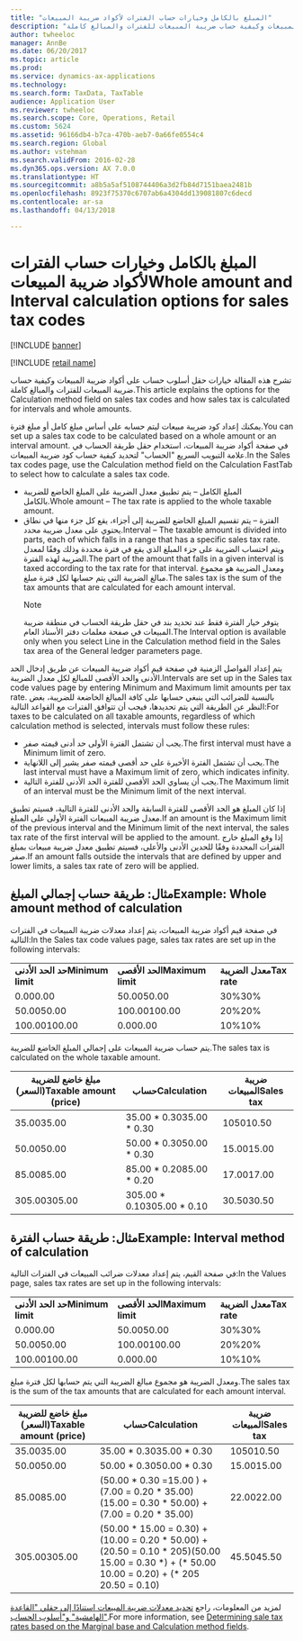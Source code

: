 ```yaml
---
title: "المبلغ بالكامل وخيارات حساب الفترات لأكواد ضريبة المبيعات"
description: "تشرح هذه المقالة خيارات حقل أسلوب حساب على أكواد ضريبة المبيعات وكيفية حساب ضريبة المبيعات للفترات والمبالغ كاملة."
author: twheeloc
manager: AnnBe
ms.date: 06/20/2017
ms.topic: article
ms.prod: 
ms.service: dynamics-ax-applications
ms.technology: 
ms.search.form: TaxData, TaxTable
audience: Application User
ms.reviewer: twheeloc
ms.search.scope: Core, Operations, Retail
ms.custom: 5624
ms.assetid: 96166db4-b7ca-470b-aeb7-0a66fe0554c4
ms.search.region: Global
ms.author: vstehman
ms.search.validFrom: 2016-02-28
ms.dyn365.ops.version: AX 7.0.0
ms.translationtype: HT
ms.sourcegitcommit: a8b5a5af5108744406a3d2fb84d7151baea2481b
ms.openlocfilehash: 8923f75370c6707ab6a4304dd139081807c6decd
ms.contentlocale: ar-sa
ms.lasthandoff: 04/13/2018

---
```


# <a name="whole-amount-and-interval-calculation-options-for-sales-tax-codes"></a><span data-ttu-id="7b6e5-103">المبلغ بالكامل وخيارات حساب الفترات لأكواد ضريبة المبيعات</span><span class="sxs-lookup"><span data-stu-id="7b6e5-103">Whole amount and Interval calculation options for sales tax codes</span></span>

[!INCLUDE [banner](../includes/banner.md)]

[!INCLUDE [retail name](../includes/retail-name.md)]

<span data-ttu-id="7b6e5-104">تشرح هذه المقالة خيارات حقل أسلوب حساب على أكواد ضريبة المبيعات وكيفية حساب ضريبة المبيعات للفترات والمبالغ كاملة.</span><span class="sxs-lookup"><span data-stu-id="7b6e5-104">This article explains the options for the Calculation method field on sales tax codes and how sales tax is calculated for intervals and whole amounts.</span></span>

<span data-ttu-id="7b6e5-105">يمكنك إعداد كود ضريبة مبيعات ليتم حسابه على أساس مبلغ كامل أو مبلغ فترة.</span><span class="sxs-lookup"><span data-stu-id="7b6e5-105">You can set up a sales tax code to be calculated based on a whole amount or an interval amount.</span></span> <span data-ttu-id="7b6e5-106">في صفحة أكواد ضريبة المبيعات، استخدام حقل طريقة الحساب في علامة التبويب السريع "الحساب" لتحديد كيفية حساب كود ضريبة المبيعات.</span><span class="sxs-lookup"><span data-stu-id="7b6e5-106">In the Sales tax codes page, use the Calculation method field on the Calculation FastTab to select how to calculate a sales tax code.</span></span>
- <span data-ttu-id="7b6e5-107">المبلغ الكامل – يتم تطبيق معدل الضريبة على المبلغ الخاضع للضريبة بالكامل.</span><span class="sxs-lookup"><span data-stu-id="7b6e5-107">Whole amount – The tax rate is applied to the whole taxable amount.</span></span>
- <span data-ttu-id="7b6e5-108">الفترة – يتم تقسيم المبلغ الخاضع للضريبة إلى أجزاء، يقع كل جزء منها في نطاق يحتوي على معدل ضريبة محدد.</span><span class="sxs-lookup"><span data-stu-id="7b6e5-108">Interval – The taxable amount is divided into parts, each of which falls in a range that has a specific sales tax rate.</span></span> <span data-ttu-id="7b6e5-109">ويتم احتساب الضريبة على جزء المبلغ الذي يقع في فترة محددة وذلك وفقًا لمعدل الضريبة لهذه الفترة.</span><span class="sxs-lookup"><span data-stu-id="7b6e5-109">The part of the amount that falls in a given interval is taxed according to the tax rate for that interval.</span></span> <span data-ttu-id="7b6e5-110">ومعدل الضريبة هو مجموع مبالغ الضريبة التي يتم حسابها لكل فترة مبلغ.</span><span class="sxs-lookup"><span data-stu-id="7b6e5-110">The sales tax is the sum of the tax amounts that are calculated for each amount interval.</span></span>
  > [!NOTE]                                                                                                                              
  > <span data-ttu-id="7b6e5-111">يتوفر خيار الفترة فقط عند تحديد بند في حقل طريقة الحساب في منطقة ضريبة المبيعات في صفحة معلمات دفتر الأستاذ العام.</span><span class="sxs-lookup"><span data-stu-id="7b6e5-111">The Interval option is available only when you select Line in the Calculation method field in the Sales tax area of the General ledger parameters page.</span></span> 

<span data-ttu-id="7b6e5-112">يتم إعداد الفواصل الزمنية في صفحة قيم أكواد ضريبة المبيعات عن طريق إدخال الحد الأدنى والحد الأقصى للمبالغ لكل معدل الضريبة.</span><span class="sxs-lookup"><span data-stu-id="7b6e5-112">Intervals are set up in the Sales tax code values page by entering Minimum and Maximum limit amounts per tax rate.</span></span> <span data-ttu-id="7b6e5-113">بالنسبة للضرائب التي ينبغي حسابها على كافة المبالغ الخاضعة للضريبة، بغض النظر عن الطريقة التي يتم تحديدها، فيجب أن تتوافق الفترات مع القواعد التالية:</span><span class="sxs-lookup"><span data-stu-id="7b6e5-113">For taxes to be calculated on all taxable amounts, regardless of which calculation method is selected, intervals must follow these rules:</span></span>
-   <span data-ttu-id="7b6e5-114">يجب أن تشتمل الفترة الأولى حد أدنى قيمته صفر.</span><span class="sxs-lookup"><span data-stu-id="7b6e5-114">The first interval must have a Minimum limit of zero.</span></span>
-   <span data-ttu-id="7b6e5-115">يجب أن تشتمل الفترة الأخيرة على حد أقصى قيمته صفر يشير إلى اللانهاية.</span><span class="sxs-lookup"><span data-stu-id="7b6e5-115">The last interval must have a Maximum limit of zero, which indicates infinity.</span></span>
-   <span data-ttu-id="7b6e5-116">يجب أن يساوي الحد الأقصى للفترة الحد الأدنى للفترة التالية.</span><span class="sxs-lookup"><span data-stu-id="7b6e5-116">The Maximum limit of an interval must be the Minimum limit of the next interval.</span></span>

<span data-ttu-id="7b6e5-117">إذا كان المبلغ هو الحد الأقصى للفترة السابقة والحد الأدنى للفترة التالية، فسيتم تطبيق معدل ضريبة المبيعات الفترة الأولى على المبلغ.</span><span class="sxs-lookup"><span data-stu-id="7b6e5-117">If an amount is the Maximum limit of the previous interval and the Minimum limit of the next interval, the sales tax rate of the first interval will be applied to the amount.</span></span> <span data-ttu-id="7b6e5-118">إذا وقع المبلغ خارج الفترات المحددة وفقًا للحدين الأدنى والأعلى، فسيتم تطبيق معدل ضريبة مبيعات بمبلغ صفر.</span><span class="sxs-lookup"><span data-stu-id="7b6e5-118">If an amount falls outside the intervals that are defined by upper and lower limits, a sales tax rate of zero will be applied.</span></span>

## <a name="example-whole-amount-method-of-calculation"></a><span data-ttu-id="7b6e5-119">مثال: طريقة حساب إجمالي المبلغ</span><span class="sxs-lookup"><span data-stu-id="7b6e5-119">Example: Whole amount method of calculation</span></span>
<span data-ttu-id="7b6e5-120">في صفحة قيم أكواد ضريبة المبيعات، يتم إعداد معدلات ضريبة المبيعات في الفترات التالية:</span><span class="sxs-lookup"><span data-stu-id="7b6e5-120">In the Sales tax code values page, sales tax rates are set up in the following intervals:</span></span>

|                   |                   |              |
|-------------------|-------------------|--------------|
| <span data-ttu-id="7b6e5-121">**حد الحد الأدنى**</span><span class="sxs-lookup"><span data-stu-id="7b6e5-121">**Minimum limit**</span></span> | <span data-ttu-id="7b6e5-122">**الحد الأقصى**</span><span class="sxs-lookup"><span data-stu-id="7b6e5-122">**Maximum limit**</span></span> | <span data-ttu-id="7b6e5-123">**معدل الضريبة**</span><span class="sxs-lookup"><span data-stu-id="7b6e5-123">**Tax rate**</span></span> |
| <span data-ttu-id="7b6e5-124">0.00</span><span class="sxs-lookup"><span data-stu-id="7b6e5-124">0.00</span></span>              | <span data-ttu-id="7b6e5-125">50.00</span><span class="sxs-lookup"><span data-stu-id="7b6e5-125">50.00</span></span>             | <span data-ttu-id="7b6e5-126">30%</span><span class="sxs-lookup"><span data-stu-id="7b6e5-126">30%</span></span>          |
| <span data-ttu-id="7b6e5-127">50.00</span><span class="sxs-lookup"><span data-stu-id="7b6e5-127">50.00</span></span>             | <span data-ttu-id="7b6e5-128">100.00</span><span class="sxs-lookup"><span data-stu-id="7b6e5-128">100.00</span></span>            | <span data-ttu-id="7b6e5-129">20%</span><span class="sxs-lookup"><span data-stu-id="7b6e5-129">20%</span></span>          |
| <span data-ttu-id="7b6e5-130">100.00</span><span class="sxs-lookup"><span data-stu-id="7b6e5-130">100.00</span></span>            | <span data-ttu-id="7b6e5-131">0.00</span><span class="sxs-lookup"><span data-stu-id="7b6e5-131">0.00</span></span>              | <span data-ttu-id="7b6e5-132">10%</span><span class="sxs-lookup"><span data-stu-id="7b6e5-132">10%</span></span>          |

<span data-ttu-id="7b6e5-133">يتم حساب ضريبة المبيعات على إجمالي المبلغ الخاضع للضريبة.</span><span class="sxs-lookup"><span data-stu-id="7b6e5-133">The sales tax is calculated on the whole taxable amount.</span></span>

| <span data-ttu-id="7b6e5-134">مبلغ خاضع للضريبة (السعر)</span><span class="sxs-lookup"><span data-stu-id="7b6e5-134">Taxable amount (price)</span></span> | <span data-ttu-id="7b6e5-135">حساب</span><span class="sxs-lookup"><span data-stu-id="7b6e5-135">Calculation</span></span>    | <span data-ttu-id="7b6e5-136">ضريبة المبيعات</span><span class="sxs-lookup"><span data-stu-id="7b6e5-136">Sales tax</span></span> |
|------------------------|----------------|-----------|
| <span data-ttu-id="7b6e5-137">35.00</span><span class="sxs-lookup"><span data-stu-id="7b6e5-137">35.00</span></span>                  | <span data-ttu-id="7b6e5-138">35.00 \* 0.30</span><span class="sxs-lookup"><span data-stu-id="7b6e5-138">35.00 \* 0.30</span></span>  | <span data-ttu-id="7b6e5-139">1050</span><span class="sxs-lookup"><span data-stu-id="7b6e5-139">10.50</span></span>     |
| <span data-ttu-id="7b6e5-140">50.00</span><span class="sxs-lookup"><span data-stu-id="7b6e5-140">50.00</span></span>                  | <span data-ttu-id="7b6e5-141">50.00 \* 0.30</span><span class="sxs-lookup"><span data-stu-id="7b6e5-141">50.00 \* 0.30</span></span>  | <span data-ttu-id="7b6e5-142">15.00</span><span class="sxs-lookup"><span data-stu-id="7b6e5-142">15.00</span></span>     |
| <span data-ttu-id="7b6e5-143">85.00</span><span class="sxs-lookup"><span data-stu-id="7b6e5-143">85.00</span></span>                  | <span data-ttu-id="7b6e5-144">85.00 \* 0.20</span><span class="sxs-lookup"><span data-stu-id="7b6e5-144">85.00 \* 0.20</span></span>  | <span data-ttu-id="7b6e5-145">17.00</span><span class="sxs-lookup"><span data-stu-id="7b6e5-145">17.00</span></span>     |
| <span data-ttu-id="7b6e5-146">305.00</span><span class="sxs-lookup"><span data-stu-id="7b6e5-146">305.00</span></span>                 | <span data-ttu-id="7b6e5-147">305.00 \* 0.10</span><span class="sxs-lookup"><span data-stu-id="7b6e5-147">305.00 \* 0.10</span></span> | <span data-ttu-id="7b6e5-148">30.50</span><span class="sxs-lookup"><span data-stu-id="7b6e5-148">30.50</span></span>     |

## <a name="example-interval-method-of-calculation"></a><span data-ttu-id="7b6e5-149">مثال: طريقة حساب الفترة</span><span class="sxs-lookup"><span data-stu-id="7b6e5-149">Example: Interval method of calculation</span></span>
<span data-ttu-id="7b6e5-150">في صفحة القيم، يتم إعداد معدلات ضرائب المبيعات في الفترات التالية:</span><span class="sxs-lookup"><span data-stu-id="7b6e5-150">In the Values page, sales tax rates are set up in the following intervals:</span></span>

|                   |                   |              |
|-------------------|-------------------|--------------|
| <span data-ttu-id="7b6e5-151">**حد الحد الأدنى**</span><span class="sxs-lookup"><span data-stu-id="7b6e5-151">**Minimum limit**</span></span> | <span data-ttu-id="7b6e5-152">**الحد الأقصى**</span><span class="sxs-lookup"><span data-stu-id="7b6e5-152">**Maximum limit**</span></span> | <span data-ttu-id="7b6e5-153">**معدل الضريبة**</span><span class="sxs-lookup"><span data-stu-id="7b6e5-153">**Tax rate**</span></span> |
| <span data-ttu-id="7b6e5-154">0.00</span><span class="sxs-lookup"><span data-stu-id="7b6e5-154">0.00</span></span>              | <span data-ttu-id="7b6e5-155">50.00</span><span class="sxs-lookup"><span data-stu-id="7b6e5-155">50.00</span></span>             | <span data-ttu-id="7b6e5-156">30%</span><span class="sxs-lookup"><span data-stu-id="7b6e5-156">30%</span></span>          |
| <span data-ttu-id="7b6e5-157">50.00</span><span class="sxs-lookup"><span data-stu-id="7b6e5-157">50.00</span></span>             | <span data-ttu-id="7b6e5-158">100.00</span><span class="sxs-lookup"><span data-stu-id="7b6e5-158">100.00</span></span>            | <span data-ttu-id="7b6e5-159">20%</span><span class="sxs-lookup"><span data-stu-id="7b6e5-159">20%</span></span>          |
| <span data-ttu-id="7b6e5-160">100.00</span><span class="sxs-lookup"><span data-stu-id="7b6e5-160">100.00</span></span>            | <span data-ttu-id="7b6e5-161">0.00</span><span class="sxs-lookup"><span data-stu-id="7b6e5-161">0.00</span></span>              | <span data-ttu-id="7b6e5-162">10%</span><span class="sxs-lookup"><span data-stu-id="7b6e5-162">10%</span></span>          |

<span data-ttu-id="7b6e5-163">ومعدل الضريبة هو مجموع مبالغ الضريبة التي يتم حسابها لكل فترة مبلغ.</span><span class="sxs-lookup"><span data-stu-id="7b6e5-163">The sales tax is the sum of the tax amounts that are calculated for each amount interval.</span></span>

| <span data-ttu-id="7b6e5-164">مبلغ خاضع للضريبة (السعر)</span><span class="sxs-lookup"><span data-stu-id="7b6e5-164">Taxable amount (price)</span></span> | <span data-ttu-id="7b6e5-165">حساب</span><span class="sxs-lookup"><span data-stu-id="7b6e5-165">Calculation</span></span>                                                               | <span data-ttu-id="7b6e5-166">ضريبة المبيعات</span><span class="sxs-lookup"><span data-stu-id="7b6e5-166">Sales tax</span></span> |
|------------------------|---------------------------------------------------------------------------|-----------|
| <span data-ttu-id="7b6e5-167">35.00</span><span class="sxs-lookup"><span data-stu-id="7b6e5-167">35.00</span></span>                  | <span data-ttu-id="7b6e5-168">35.00 \* 0.30</span><span class="sxs-lookup"><span data-stu-id="7b6e5-168">35.00 \* 0.30</span></span>                                                             | <span data-ttu-id="7b6e5-169">1050</span><span class="sxs-lookup"><span data-stu-id="7b6e5-169">10.50</span></span>     |
| <span data-ttu-id="7b6e5-170">50.00</span><span class="sxs-lookup"><span data-stu-id="7b6e5-170">50.00</span></span>                  | <span data-ttu-id="7b6e5-171">50.00 \* 0.30</span><span class="sxs-lookup"><span data-stu-id="7b6e5-171">50.00 \* 0.30</span></span>                                                             | <span data-ttu-id="7b6e5-172">15.00</span><span class="sxs-lookup"><span data-stu-id="7b6e5-172">15.00</span></span>     |
| <span data-ttu-id="7b6e5-173">85.00</span><span class="sxs-lookup"><span data-stu-id="7b6e5-173">85.00</span></span>                  | <span data-ttu-id="7b6e5-174">(50.00 \* 0.30 =‏ 15.00) + (35.00 \* ‏0.20 =‏ 7.00)</span><span class="sxs-lookup"><span data-stu-id="7b6e5-174">(50.00 \* 0.30 = 15.00) + (35.00 \* 0.20 = 7.00)</span></span>                          | <span data-ttu-id="7b6e5-175">22.00</span><span class="sxs-lookup"><span data-stu-id="7b6e5-175">22.00</span></span>     |
| <span data-ttu-id="7b6e5-176">305.00</span><span class="sxs-lookup"><span data-stu-id="7b6e5-176">305.00</span></span>                 | <span data-ttu-id="7b6e5-177">(50.00 \* ‏0.30 =‏ 15.00) + (50.00 \* ‏0.20 =‏ 10.00) + (205 \* ‏0.10 =‏ 20.50)</span><span class="sxs-lookup"><span data-stu-id="7b6e5-177">(50.00 \* 0.30 = 15.00) + (50.00 \* 0.20 = 10.00) + (205 \* 0.10 = 20.50)</span></span> | <span data-ttu-id="7b6e5-178">45.50</span><span class="sxs-lookup"><span data-stu-id="7b6e5-178">45.50</span></span>     |



<span data-ttu-id="7b6e5-179">لمزيد من المعلومات، راجع [تحديد معدلات ضريبة المبيعات استنادًا إلى حقلي "القاعدة الهامشية" و"أسلوب الحساب"](marginal-base-field.md).</span><span class="sxs-lookup"><span data-stu-id="7b6e5-179">For more information, see [Determining sale tax rates based on the Marginal base and Calculation method fields](marginal-base-field.md).</span></span>






